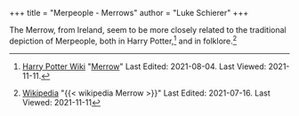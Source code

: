+++
title = "Merpeople - Merrows"
author = "Luke Schierer"
+++

The Merrow, from Ireland, seem to be more closely related to the traditional
depiction of Merpeople, both in Harry Potter,[^211111-9] and in
folklore.[^211111-10]

[^211111-9]: [Harry Potter Wiki](https://harrypotter.fandom.com/wiki)
    "[Merrow](https://harrypotter.fandom.com/wiki/Merrow)"
    Last Edited: 2021-08-04. Last Viewed: 2021-11-11.

[^211111-10]: [Wikipedia](https://en.wikipedia.org/wiki/)
    "{{< wikipedia Merrow >}}" Last Edited: 2021-07-16. Last Viewed: 2021-11-11
